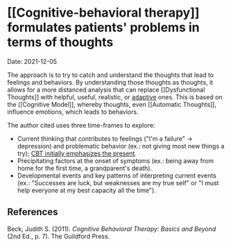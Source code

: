 # [[Cognitive-behavioral therapy]] formulates patients' problems in terms of thoughts

Date: 2021-12-05

The approach is to try to catch and understand the thoughts that lead to feelings and behaviors. By understanding those thoughts as thoughts, it allows for a more distanced analysis that can replace [[Dysfunctional Thoughts]] with helpful, useful, realistic, or [adaptive](Adaptive%20Thoughts.md) ones. This is based on the [[Cognitive Model]], whereby thoughts, even [[Automatic Thoughts]], influence emotions, which leads to behaviors. 

The author cited uses three time-frames to explore:
- Current thinking that contributes to feelings ("I'm a failure" -> depression) and problematic behavior (ex.: not giving most new things a try); [CBT initially emphasizes the present](CBT%20P5%20-%20Emphasis%20Present.md).
- Precipitating factors at the onset of symptoms (ex.: being away from home for the first time, a grandparent's death). 
- Developmental events and key patterns of interpreting current events (ex.: "Successes are luck, but weaknesses are my true self" or "I must help everyone at my best capacity all the time").

## References
Beck, Judith S. (2011). *Cognitive Behavioral Therapy: Basics and Beyond* (2nd Ed., p. 7). The Guildford Press.

